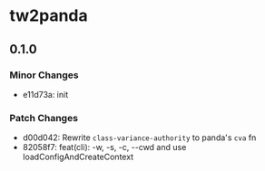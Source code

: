 # tw2panda

## 0.1.0

### Minor Changes

- e11d73a: init

### Patch Changes

- d00d042: Rewrite `class-variance-authority` to panda's `cva` fn
- 82058f7: feat(cli): -w, -s, -c, --cwd and use loadConfigAndCreateContext
